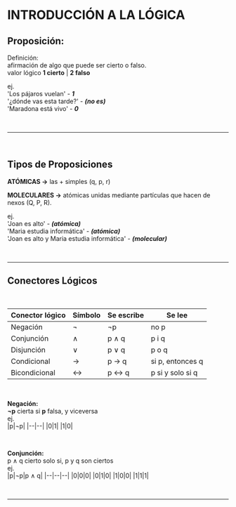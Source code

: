 #   INTRODUCCIÓN A LA LÓGICA

## Proposición:
Definición:
<br>
afirmación de algo que puede ser cierto o falso.
<br>
valor lógico __1 cierto__ | __2 falso__

ej.
<br>
'Los pájaros vuelan' - ___1___
<br>
'¿dónde vas esta tarde?' - ___(no es)___
<br>
'Maradona está vivo' - ___0___

<br>

---

<br>

## Tipos de Proposiciones

__ATÓMICAS ->__ las + simples (q, p, r)
<br>

__MOLECULARES ->__ atómicas unidas mediante partículas que hacen de nexos (Q, P, R).
<br>

ej. 
<br>
'Joan es alto' - ___(atómica)___
<br>
'Maria estudia informática' - ___(atómica)___
<br>
'Joan es alto y Maria estudia informática' - ___(molecular)___

<br>

---

## Conectores Lógicos

<br>

| Conector lógico | Símbolo | Se escribe | Se lee                     |
|-----------------|--------|----------|-----------------------------|
| Negación         | ¬      | ¬p       | no p                        |
| Conjunción       | ∧      | p ∧ q    | p i q                       |
| Disjunción       | ∨      | p ∨ q    | p o q                       |
| Condicional     | →      | p → q    | si p, entonces q           |
| Bicondicional   | ↔      | p ↔ q    | p si y solo si q           |

<br>


__Negación:__ 
<br>
__¬p__ cierta si __p__ falsa, y viceversa
<br>
ej.
<br>
|p|¬p|
|--|--|
|0|1|
|1|0|


<br>

__Conjunción:__ 
<br>
p ∧ q cierto solo si, p y q son ciertos
<br>
ej.
<br>
|p|¬p|p ∧ q| 
|--|--|--|
|0|0|0|
|0|1|0|
|1|0|0|
|1|1|1|


<br>



---

